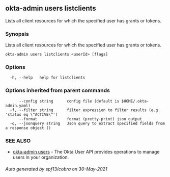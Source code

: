 ## okta-admin users listclients

Lists all client resources for which the specified user has grants or tokens.

### Synopsis

Lists all client resources for which the specified user has grants or tokens.

```
okta-admin users listclients <userId> [flags]
```

### Options

```
  -h, --help   help for listclients
```

### Options inherited from parent commands

```
      --config string      config file (default is $HOME/.okta-admin.yaml)
  -f, --filter string      filter expression to filter results (e.g. 'status eq \"ACTIVE\"')
      --format             format (pretty-print) json output
  -q, --jsonquery string   Json query to extract specified fields from a response object ()
```

### SEE ALSO

* [okta-admin users](okta-admin_users.md)	 - The Okta User API provides operations to manage users in your organization.

###### Auto generated by spf13/cobra on 30-May-2021
